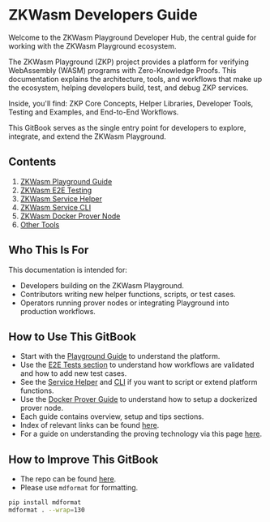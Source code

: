 # ZKWasm Developers Guide

Welcome to the ZKWasm Playground Developer Hub, the central guide for working with the ZKWasm Playground ecosystem.

The ZKWasm Playground (ZKP) project provides a platform for verifying WebAssembly (WASM) programs with Zero-Knowledge Proofs. This
documentation explains the architecture, tools, and workflows that make up the ecosystem, helping developers build, test, and
debug ZKP services.

Inside, you'll find: ZKP Core Concepts, Helper Libraries, Developer Tools, Testing and Examples, and End-to-End Workflows.

This GitBook serves as the single entry point for developers to explore, integrate, and extend the ZKWasm Playground.

## Contents

1. [ZKWasm Playground Guide](./guides/zkwasm-playground/README.md)
1. [ZKWasm E2E Testing](./guides/zkwasm-e2e-testing/README.md)
1. [ZKWasm Service Helper](./guides/zkwasm-service-helper/README.md)
1. [ZKWasm Service CLI](./guides/zkwasm-service-cli/README.md)
1. [ZKWasm Docker Prover Node](./guides/prover-node-docker/README.md)
1. [Other Tools](./guides/other-tools/README.md)

## Who This Is For

This documentation is intended for:

- Developers building on the ZKWasm Playground.
- Contributors writing new helper functions, scripts, or test cases.
- Operators running prover nodes or integrating Playground into production workflows.

## How to Use This GitBook

- Start with the [Playground Guide](./guides/zkwasm-playground/README.md) to understand the platform.
- Use the [E2E Tests section](./guides/zkwasm-e2e-testing/README.md) to understand how workflows are validated and how to add new
  test cases.
- See the [Service Helper](./guides/zkwasm-service-helper/README.md) and [CLI](./guides/zkwasm-service-cli/README.md) if you want
  to script or extend platform functions.
- Use the [Docker Prover Guide](./guides/prover-node-docker/README.md) to understand how to setup a dockerized prover node.
- Each guide contains overview, setup and tips sections.
- Index of relevant links can be found [here](./links/README.md).
- For a guide on understanding the proving technology via this page [here](https://hackmd.io/@qozymandias/rkENXr3na).

## How to Improve This GitBook

- The repo can be found [here](https://github.com/ZhenXunGe/zkWASM-playground-book).
- Please use `mdformat` for formatting.

```bash
pip install mdformat
mdformat . --wrap=130
```
